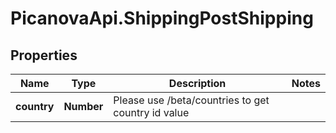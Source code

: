 # PicanovaApi.ShippingPostShipping

## Properties
Name | Type | Description | Notes
------------ | ------------- | ------------- | -------------
**country** | **Number** | Please use /beta/countries to get country id value | 


